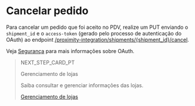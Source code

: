 # Cancelar pedido

Para cancelar um pedido que foi aceito no PDV, realize um PUT enviando o `shipment_id` e o `access-token` (gerado pelo processo de autenticação do OAuth) ao endpoint  [/proximity-integration/shipments/{shipment_id}/cancel](https://www.mercadopago[FAKER][URL][DOMAIN]/developers/pt/reference/mp_delivery/_proximity-integration_shipments_shipment_id_cancel/put). 

Veja [Segurança](https://www.mercadopago[FAKER][URL][DOMAIN]/developers/pt/guides/security/oauth/introduction) para mais informações sobre OAuth.

> NEXT_STEP_CARD_PT
>
> Gerenciamento de lojas
>
> Saiba consultar e gerenciar informações das lojas.
>
> [Gerenciamento de lojas](https://www.mercadopago[FAKER][URL][DOMAIN]/developers/pt/guides/mp-delivery/store-management)
